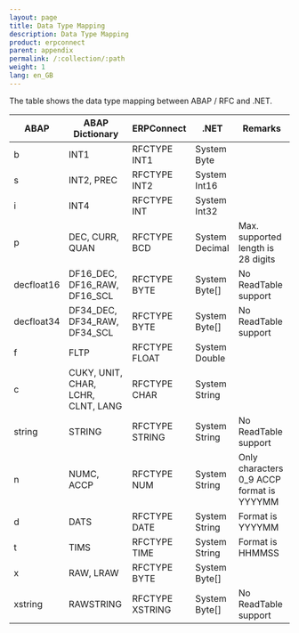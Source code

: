 ```yaml
---
layout: page
title: Data Type Mapping
description: Data Type Mapping
product: erpconnect
parent: appendix
permalink: /:collection/:path
weight: 1
lang: en_GB
---
```


The table shows the  data type mapping between ABAP / RFC and .NET.

| ABAP       | ABAP Dictionary                    | ERPConnect      | .NET           | Remarks                                   |
|------------|------------------------------------|-----------------|----------------|-------------------------------------------|
| b          | INT1                               | RFCTYPE INT1    | System Byte    |                                           |
| s          | INT2, PREC                         | RFCTYPE INT2    | System Int16   |                                           |
| i          | INT4                               | RFCTYPE INT     | System Int32   |                                           |
| p          | DEC, CURR, QUAN                    | RFCTYPE BCD     | System Decimal | Max. supported length is 28 digits        |
| decfloat16 | DF16_DEC, DF16_RAW, DF16_SCL       | RFCTYPE BYTE    | System Byte[]  | No ReadTable support                      |
| decfloat34 | DF34_DEC, DF34_RAW, DF34_SCL       | RFCTYPE BYTE    | System Byte[]  | No ReadTable support                      |
| f          | FLTP                               | RFCTYPE FLOAT   | System Double  |                                           |
| c          | CUKY, UNIT, CHAR, LCHR, CLNT, LANG | RFCTYPE CHAR    | System String  |                                           |
| string     | STRING                             | RFCTYPE STRING  | System String  | No ReadTable support                      |
| n          | NUMC, ACCP                         | RFCTYPE NUM     | System String  | Only characters 0_9 ACCP format is YYYYMM |
| d          | DATS                               | RFCTYPE DATE    | System String  | Format is YYYYMM                          |
| t          | TIMS                               | RFCTYPE TIME    | System String  | Format is HHMMSS                          |
| x          | RAW, LRAW                          | RFCTYPE BYTE    | System Byte[]  |                                           |
| xstring    | RAWSTRING                          | RFCTYPE XSTRING | System Byte[]  | No ReadTable support                      |